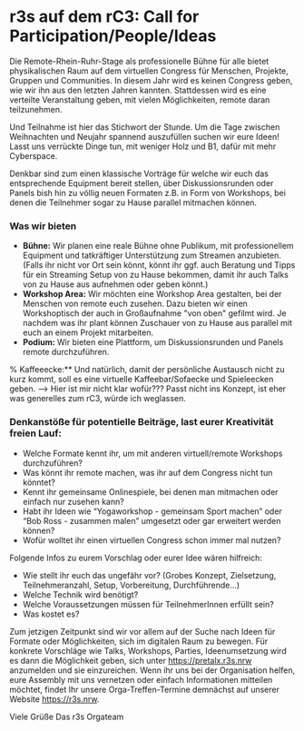 # r3s auf dem rC3: Call for Participation/People/Ideas 
Die Remote-Rhein-Ruhr-Stage als professionelle Bühne für alle bietet physikalischen Raum auf dem virtuellen Congress für Menschen, Projekte, Gruppen und Communities.
In diesem Jahr wird es keinen Congress geben, wie wir ihn aus den letzten Jahren kannten. Stattdessen wird es eine verteilte Veranstaltung geben, mit vielen Möglichkeiten, remote daran teilzunehmen.

Und Teilnahme ist hier das Stichwort der Stunde. Um die Tage zwischen Weihnachten und Neujahr spannend auszufüllen suchen wir eure Ideen!
Lasst uns verrückte Dinge tun, mit weniger Holz und B1, dafür mit mehr Cyberspace. 

Denkbar sind zum einen klassische Vorträge für welche wir euch das entsprechende Equipment bereit stellen, über Diskussionsrunden oder Panels bish hin zu völlig neuen Formaten z.B. in Form von Workshops, bei denen die Teilnehmer sogar zu Hause parallel mitmachen können.

### Was wir bieten
- **Bühne:** Wir planen eine reale Bühne ohne Publikum, mit professionellem Equipment und tatkräftiger Unterstützung zum Streamen anzubieten. (Falls ihr nicht vor Ort sein könnt, könnt ihr ggf. auch Beratung und Tipps für ein Streaming Setup von zu Hause bekommen, damit ihr auch Talks von zu Hause aus aufnehmen oder geben könnt.)
- **Workshop Area:** Wir möchten eine Workshop Area gestalten, bei der Menschen von remote euch zusehen. Dazu bieten wir einen Workshoptisch der auch in Großaufnahme "von oben" gefilmt wird. Je nachdem was ihr plant können Zuschauer von zu Hause aus parallel mit euch an einem Projekt mitarbeiten.
- **Podium:** Wir bieten eine Plattform, um Diskussionsrunden und Panels remote durchzuführen.

% Kaffeeecke:** Und natürlich, damit der persönliche Austausch nicht zu kurz kommt, soll es eine virtuelle Kaffeebar/Sofaecke und Spieleecken geben.
--> Hier ist mir nicht klar wofür??? Passt nicht ins Konzept, ist eher was generelles zum rC3, würde ich weglassen.

### Denkanstöße für potentielle Beiträge, last eurer Kreativität freien Lauf:
- Welche Formate kennt ihr, um mit anderen virtuell/remote Workshops durchzuführen? 
- Was könnt ihr remote machen, was ihr auf dem Congress nicht tun könntet? 
- Kennt ihr gemeinsame Onlinespiele, bei denen man mitmachen oder einfach nur zusehen kann?
- Habt ihr Ideen wie “Yogaworkshop - gemeinsam Sport machen” oder “Bob Ross - zusammen malen” umgesetzt oder gar erweitert werden können?
- Wofür wolltet ihr einen virtuellen Congress schon immer mal nutzen?

Folgende Infos zu eurem Vorschlag oder eurer Idee wären hilfreich:
- Wie stellt ihr euch das ungefähr vor? (Grobes Konzept, Zielsetzung, Teilnehmeranzahl, Setup, Vorbereitung, Durchführende...)
- Welche Technik wird benötigt?
- Welche Voraussetzungen müssen für TeilnehmerInnen erfüllt sein?
- Was kostet es?

Zum jetzigen Zeitpunkt sind wir vor allem auf der Suche nach Ideen für Formate oder Möglichkeiten, sich im digitalen Raum zu bewegen. Für konkrete Vorschläge wie Talks, Workshops, Parties, Ideenumsetzung wird es dann die Möglichkeit geben, sich unter https://pretalx.r3s.nrw anzumelden und sie einzureichen.
Wenn ihr uns bei der Organisation helfen, eure Assembly mit uns vernetzen oder einfach Informationen mitteilen möchtet, findet Ihr unsere Orga-Treffen-Termine demnächst auf unserer Website https://r3s.nrw.

Viele Grüße
Das r3s Orgateam
